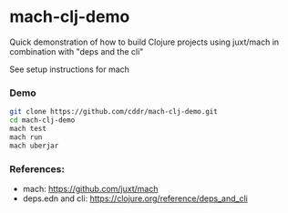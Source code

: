 # mach-clj-demo

Quick demonstration of how to build Clojure projects using
juxt/mach in combination with "deps and the cli"

See setup instructions for mach

### Demo

```bash
git clone https://github.com/cddr/mach-clj-demo.git
cd mach-clj-demo
mach test
mach run
mach uberjar
```

### References:

 * mach: https://github.com/juxt/mach
 * deps.edn and cli: https://clojure.org/reference/deps_and_cli
